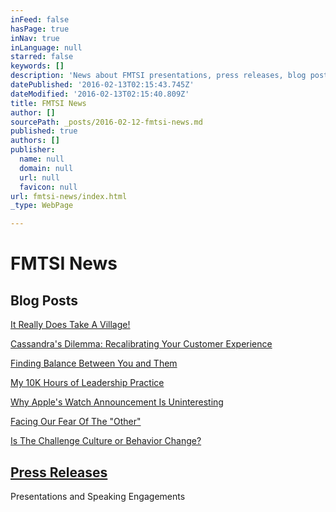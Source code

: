```yaml
---
inFeed: false
hasPage: true
inNav: true
inLanguage: null
starred: false
keywords: []
description: 'News about FMTSI presentations, press releases, blog posts, and speaking engagements.'
datePublished: '2016-02-13T02:15:43.745Z'
dateModified: '2016-02-13T02:15:40.809Z'
title: FMTSI News
author: []
sourcePath: _posts/2016-02-12-fmtsi-news.md
published: true
authors: []
publisher:
  name: null
  domain: null
  url: null
  favicon: null
url: fmtsi-news/index.html
_type: WebPage

---
```

# FMTSI News

## Blog Posts

[It Really Does Take A Village!][0]

[Cassandra's Dilemma: Recalibrating Your Customer Experience][1]

[Finding Balance Between You and Them][2]

[My 10K Hours of Leadership Practice][3]

[Why Apple's Watch Announcement Is Uninteresting][4]

[Facing Our Fear Of The "Other"][5]

[Is The Challenge Culture or Behavior Change?][6]

## [Press Releases][7]

Presentations and Speaking Engagements

[0]: https://www.linkedin.com/pulse/really-does-take-village-faun-dehenry
[1]: https://www.linkedin.com/pulse/cassandras-dilemma-recalibrating-your-customer-faun-dehenry
[2]: https://www.linkedin.com/pulse/finding-balance-between-you-them-faun-dehenry
[3]: https://www.linkedin.com/pulse/20140917161912-540828-my-10-000-hours-of-leadership-practice
[4]: https://www.linkedin.com/pulse/20140910132108-540828-why-apple-s-watch-announcement-is-uninteresting
[5]: https://www.linkedin.com/pulse/20140904153759-540828-facing-our-fear-of-the-other
[6]: https://www.linkedin.com/pulse/20140828165643-540828-is-the-challenge-culture-or-behavior-change
[7]: http://fmtsystems.com/press-releases/